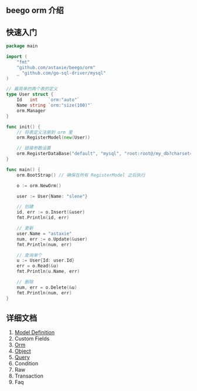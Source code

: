 ## beego orm 介绍

## 快速入门

```go
package main

import (
	"fmt"
	"github.com/astaxie/beego/orm"
	_ "github.com/go-sql-driver/mysql"
)

// 最简单的两个表的定义
type User struct {
	Id   int    `orm:"auto"`
	Name string `orm:"size(100)"`
	orm.Manager
}

func init() {
	// 将表定义注册到 orm 里
	orm.RegisterModel(new(User))

	// 链接参数设置
	orm.RegisterDataBase("default", "mysql", "root:root@/my_db?charset=utf8", 30)
}

func main() {
	orm.BootStrap() // 确保在所有 RegisterModel 之后执行

	o := orm.NewOrm()

	user := User{Name: "slene"}

	// 创建
	id, err := o.Insert(&user)
	fmt.Println(id, err)

	// 更新
	user.Name = "astaxie"
	num, err := o.Update(&user)
	fmt.Println(num, err)

	// 查询单个
	u := User{Id: user.Id}
	err = o.Read(&u)
	fmt.Println(u.Name, err)

	// 删除
	num, err = o.Delete(&u)
	fmt.Println(num, err)
}
```

## 详细文档

1. [Model Definition](Models.md)
2. Custom Fields
3. [Orm](Orm.md)
4. [Object](Object.md)
5. [Query](Query.md)
6. Condition
7. Raw
8. Transaction
9. Faq

